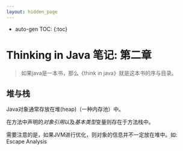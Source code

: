 ```yaml
---
layout: hidden_page
---
```


* auto-gen TOC:
{:toc}
# Thinking in Java 笔记: 第二章

>   如果java是一本书，那么《think in java》就是这本书的序与目录。



## 堆与栈

Java对象通常存放在堆(heap)（一种内存池）中。

在方法中声明的*对象引用*以及*基本类型*变量则存在于方法栈中。

需要注意的是，如果JVM进行优化，则对象的信息并不一定放在堆中。如: Escape Analysis

